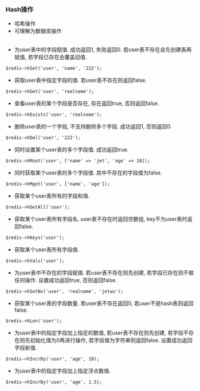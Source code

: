 ### Hash操作
 * 哈希操作
 * 可理解为数据库操作

##

* 为user表中的字段赋值. 成功返回1, 失败返回0. 若user表不存在会先创建表再赋值, 若字段已存在会覆盖旧值. 
```
$redis->hSet('user', 'name', '222');
```

* 获取user表中指定字段的值. 若user表不存在则返回false. 
```
$redis->hGet('user', 'realname');
```

* 查看user表的某个字段是否存在, 存在返回true, 否则返回false. 
```
$redis->hExists('user', 'realname');
```

* 删除user表的一个字段, 不支持删除多个字段. 成功返回1, 否则返回0. 
```
$redis->hDel('user', '222');
```

* 同时设置某个user表的多个字段值. 成功返回true. 
```
$redis->hMset('user', ['name' => 'jet', 'age' => 18]);
```

* 同时获取某个user表的多个字段值. 其中不存在的字段值为false. 
```
$redis->hMget('user', ['name', 'age']);
```

* 获取某个user表所有的字段和值. 
```
$redis->hGetAll('user');
```

* 获取某个user表所有字段名. user表不存在时返回空数组, key不为user表时返回false. 
```
$redis->hKeys('user');
```

* 获取某个user表所有字段值. 
```
$redis->hVals('user');
```

* 为user表中不存在的字段赋值. 若user表不存在则先创建, 若字段已存在则不做任何操作. 设置成功返回true, 否则返回false. 
```
$redis->hSetNx('user', 'realname', 'jetwu');
```

* 获取某个user表的字段数量. 若user表不存在返回0, 若user不是hash表则返回false. 
```
$redis->hLen('user');
```

* 为user表中的指定字段加上指定的数值, 若user表不存在则先创建, 若字段不存在则先初始化值为0再进行操作, 若字段值为字符串则返回false. 设置成功返回字段新值. 
```
$redis->hIncrBy('user', 'age', 10);
```

* 为user表中的指定字段加上指定浮点数值. 
```
$redis->hIncrBy('user', 'age', 1.5);
```